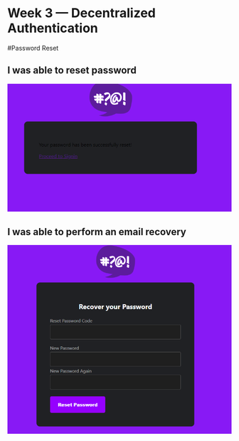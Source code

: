 # Week 3 — Decentralized Authentication
#Password Reset
## I was able to reset password 
![Reset password](assets/Reset_Password.PNG)

## I was able to perform an email recovery
![Email recovery](assets/Email_Recovery.PNG)
